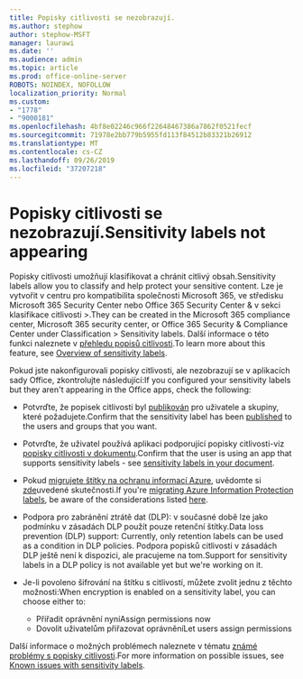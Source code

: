 ```yaml
---
title: Popisky citlivosti se nezobrazují.
ms.author: stephow
author: stephow-MSFT
manager: laurawi
ms.date: ''
ms.audience: admin
ms.topic: article
ms.prod: office-online-server
ROBOTS: NOINDEX, NOFOLLOW
localization_priority: Normal
ms.custom:
- "1778"
- "9000181"
ms.openlocfilehash: 4bf8e02246c966f22648467386a7862f0521fecf
ms.sourcegitcommit: 71978e2bb779b5955fd113f84512b83321b26912
ms.translationtype: MT
ms.contentlocale: cs-CZ
ms.lasthandoff: 09/26/2019
ms.locfileid: "37207218"
---
```

# <a name="sensitivity-labels-not-appearing"></a><span data-ttu-id="c571e-102">Popisky citlivosti se nezobrazují.</span><span class="sxs-lookup"><span data-stu-id="c571e-102">Sensitivity labels not appearing</span></span>

<span data-ttu-id="c571e-103">Popisky citlivosti umožňují klasifikovat a chránit citlivý obsah.</span><span class="sxs-lookup"><span data-stu-id="c571e-103">Sensitivity labels allow you to classify and help protect your sensitive content.</span></span> <span data-ttu-id="c571e-104">Lze je vytvořit v centru pro kompatibilita společnosti Microsoft 365, ve středisku Microsoft 365 Security Center nebo Office 365 Security Center & v sekci klasifikace citlivosti >.</span><span class="sxs-lookup"><span data-stu-id="c571e-104">They can be created in the Microsoft 365 compliance center, Microsoft 365 security center, or Office 365 Security & Compliance Center under Classification > Sensitivity labels.</span></span> <span data-ttu-id="c571e-105">Další informace o této funkci naleznete v [přehledu popisů citlivosti](https://docs.microsoft.com/office365/securitycompliance/sensitivity-labels).</span><span class="sxs-lookup"><span data-stu-id="c571e-105">To learn more about this feature, see [Overview of sensitivity labels](https://docs.microsoft.com/office365/securitycompliance/sensitivity-labels).</span></span>

<span data-ttu-id="c571e-106">Pokud jste nakonfigurovali popisky citlivosti, ale nezobrazují se v aplikacích sady Office, zkontrolujte následující:</span><span class="sxs-lookup"><span data-stu-id="c571e-106">If you configured your sensitivity labels but they aren't appearing in the Office apps, check the following:</span></span>

- <span data-ttu-id="c571e-107">Potvrďte, že popisek citlivosti byl [publikován](https://docs.microsoft.com/Office365/SecurityCompliance/sensitivity-labels#what-label-policies-can-do) pro uživatele a skupiny, které požadujete.</span><span class="sxs-lookup"><span data-stu-id="c571e-107">Confirm that the sensitivity label has been [published](https://docs.microsoft.com/Office365/SecurityCompliance/sensitivity-labels#what-label-policies-can-do) to the users and groups that you want.</span></span>

- <span data-ttu-id="c571e-108">Potvrďte, že uživatel používá aplikaci podporující popisky citlivosti-viz [popisky citlivosti v dokumentu](https://support.office.com/article/apply-sensitivity-labels-to-your-documents-and-email-within-office-2f96e7cd-d5a4-403b-8bd7-4cc636bae0f9?ad=US&ui=en-US&rs=en-US#bkmk_whereavailable).</span><span class="sxs-lookup"><span data-stu-id="c571e-108">Confirm that the user is using an app that supports sensitivity labels - see [sensitivity labels in your document](https://support.office.com/article/apply-sensitivity-labels-to-your-documents-and-email-within-office-2f96e7cd-d5a4-403b-8bd7-4cc636bae0f9?ad=US&ui=en-US&rs=en-US#bkmk_whereavailable).</span></span>

- <span data-ttu-id="c571e-109">Pokud [migrujete štítky na ochranu informací Azure](https://docs.microsoft.com/azure/information-protection/configure-policy-migrate-labels), uvědomte si [zde](https://docs.microsoft.com/azure/information-protection/configure-policy-migrate-labels#considerations-for-unified-labels)uvedené skutečnosti.</span><span class="sxs-lookup"><span data-stu-id="c571e-109">If you're [migrating Azure Information Protection labels](https://docs.microsoft.com/azure/information-protection/configure-policy-migrate-labels), be aware of the considerations listed [here](https://docs.microsoft.com/azure/information-protection/configure-policy-migrate-labels#considerations-for-unified-labels).</span></span>

- <span data-ttu-id="c571e-110">Podpora pro zabránění ztrátě dat (DLP): v současné době lze jako podmínku v zásadách DLP použít pouze retenční štítky.</span><span class="sxs-lookup"><span data-stu-id="c571e-110">Data loss prevention (DLP) support: Currently, only retention labels can be used as a condition in DLP policies.</span></span>  <span data-ttu-id="c571e-111">Podpora popisků citlivosti v zásadách DLP ještě není k dispozici, ale pracujeme na tom.</span><span class="sxs-lookup"><span data-stu-id="c571e-111">Support for sensitivity labels in a DLP policy is not available yet but we're working on it.</span></span>

- <span data-ttu-id="c571e-112">Je-li povoleno šifrování na štítku s citlivostí, můžete zvolit jednu z těchto možnosti:</span><span class="sxs-lookup"><span data-stu-id="c571e-112">When encryption is enabled on a sensitivity label, you can choose either to:</span></span>
    - <span data-ttu-id="c571e-113">Přiřadit oprávnění nyní</span><span class="sxs-lookup"><span data-stu-id="c571e-113">Assign permissions now</span></span>
    - <span data-ttu-id="c571e-114">Dovolit uživatelům přiřazovat oprávnění</span><span class="sxs-lookup"><span data-stu-id="c571e-114">Let users assign permissions</span></span>


<span data-ttu-id="c571e-115">Další informace o možných problémech naleznete v tématu [známé problémy s popisky citlivosti](https://support.office.com/article/known-issues-with-sensitivity-labels-in-office-b169d687-2bbd-4e21-a440-7da1b2743edc).</span><span class="sxs-lookup"><span data-stu-id="c571e-115">For more information on possible issues, see [Known issues with sensitivity labels](https://support.office.com/article/known-issues-with-sensitivity-labels-in-office-b169d687-2bbd-4e21-a440-7da1b2743edc).</span></span>